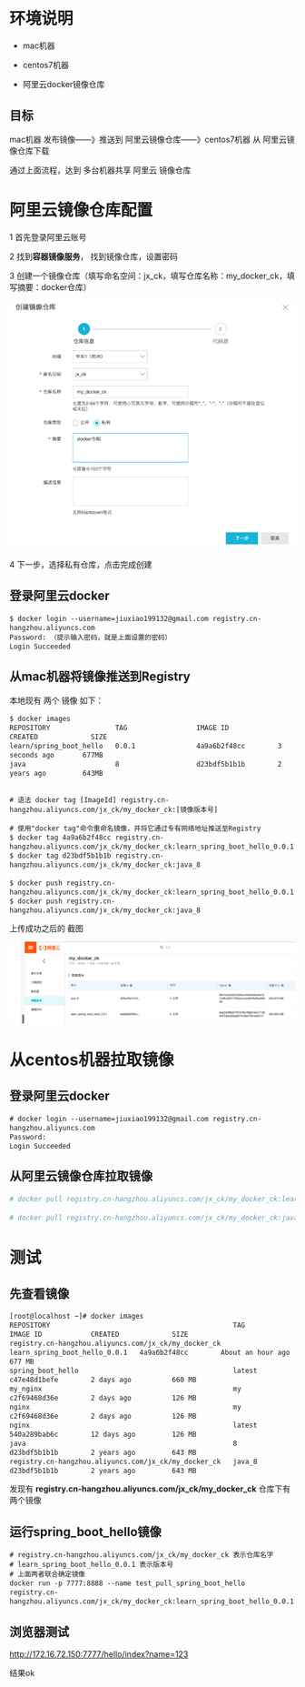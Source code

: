 # 环境说明

- mac机器

- centos7机器
- 阿里云docker镜像仓库



## 目标



mac机器 发布镜像——》推送到 阿里云镜像仓库——》centos7机器 从 阿里云镜像仓库下载



通过上面流程，达到  多台机器共享 阿里云 镜像仓库



# 阿里云镜像仓库配置

1	首先登录阿里云账号

2	找到**容器镜像服务**，	找到镜像仓库，设置密码

3	创建一个镜像仓库（填写命名空间：jx_ck，填写仓库名称：my_docker_ck，填写摘要：docker仓库）

![](https://raw.githubusercontent.com/jx199132/pic/master/pic01/20191104103447.png)

4	下一步，选择私有仓库，点击完成创建



## 登录阿里云docker 

```shell
$ docker login --username=jiuxiao199132@gmail.com registry.cn-hangzhou.aliyuncs.com
Password: （提示输入密码，就是上面设置的密码）
Login Succeeded
```

## 从mac机器将镜像推送到Registry

本地现有 两个 镜像 如下：

```shell
$ docker images
REPOSITORY                TAG                 IMAGE ID            CREATED             SIZE
learn/spring_boot_hello   0.0.1               4a9a6b2f48cc        3 seconds ago       677MB
java                      8                   d23bdf5b1b1b        2 years ago         643MB
```



```

# 语法 docker tag [ImageId] registry.cn-hangzhou.aliyuncs.com/jx_ck/my_docker_ck:[镜像版本号]

# 使用"docker tag"命令重命名镜像，并将它通过专有网络地址推送至Registry
$ docker tag 4a9a6b2f48cc registry.cn-hangzhou.aliyuncs.com/jx_ck/my_docker_ck:learn_spring_boot_hello_0.0.1
$ docker tag d23bdf5b1b1b registry.cn-hangzhou.aliyuncs.com/jx_ck/my_docker_ck:java_8

$ docker push registry.cn-hangzhou.aliyuncs.com/jx_ck/my_docker_ck:learn_spring_boot_hello_0.0.1
$ docker push registry.cn-hangzhou.aliyuncs.com/jx_ck/my_docker_ck:java_8
```



上传成功之后的 截图

![](https://raw.githubusercontent.com/jx199132/pic/master/pic01/20191104135734.png)



# 从centos机器拉取镜像

## 登录阿里云docker

```shell
# docker login --username=jiuxiao199132@gmail.com registry.cn-hangzhou.aliyuncs.com
Password: 
Login Succeeded
```



## 从阿里云镜像仓库拉取镜像

```sh
# docker pull registry.cn-hangzhou.aliyuncs.com/jx_ck/my_docker_ck:learn_spring_boot_hello_0.0.1

# docker pull registry.cn-hangzhou.aliyuncs.com/jx_ck/my_docker_ck:java_8
```





# 测试



## 先查看镜像

```shell
[root@localhost ~]# docker images
REPOSITORY                                             TAG                             IMAGE ID            CREATED             SIZE
registry.cn-hangzhou.aliyuncs.com/jx_ck/my_docker_ck   learn_spring_boot_hello_0.0.1   4a9a6b2f48cc        About an hour ago   677 MB
spring_boot_hello                                      latest                          c47e48d1befe        2 days ago          660 MB
my_nginx                                               my                              c2f69468d36e        2 days ago          126 MB
nginx                                                  my                              c2f69468d36e        2 days ago          126 MB
nginx                                                  latest                          540a289bab6c        12 days ago         126 MB
java                                                   8                               d23bdf5b1b1b        2 years ago         643 MB
registry.cn-hangzhou.aliyuncs.com/jx_ck/my_docker_ck   java_8                          d23bdf5b1b1b        2 years ago         643 MB

```

发现有 **registry.cn-hangzhou.aliyuncs.com/jx_ck/my_docker_ck**  仓库下有两个镜像



## 运行spring_boot_hello镜像

```shell
# registry.cn-hangzhou.aliyuncs.com/jx_ck/my_docker_ck 表示仓库名字
# learn_spring_boot_hello_0.0.1 表示版本号
# 上面两者联合确定镜像
docker run -p 7777:8888 --name test_pull_spring_boot_hello registry.cn-hangzhou.aliyuncs.com/jx_ck/my_docker_ck:learn_spring_boot_hello_0.0.1
```



## 浏览器测试

http://172.16.72.150:7777/hello/index?name=123

结果ok